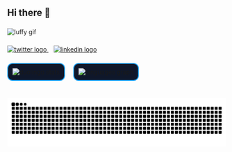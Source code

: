 <h2>Hi there 👋</h2>

###

<img src="https://usagif.com/wp-content/uploads/gify/one-piece-anime-usagif-animation-11.gif" height="200" alt="luffy gif" />

###

<!-- Social Links (Dark unique style, spaced) -->
<a href="https://x.com/Khurd_Tejas" target="_blank">
  <img src="https://img.shields.io/badge/Twitter-0f172a?style=for-the-badge&logo=twitter&logoColor=1DA1F2" height="35" alt="twitter logo" />
</a>
&nbsp;&nbsp;
<a href="https://www.linkedin.com/in/tejas-s-khurd/" target="_blank">
  <img src="https://img.shields.io/badge/LinkedIn-0f172a?style=for-the-badge&logo=linkedin&logoColor=0A66C2" height="35" alt="linkedin logo" />
</a>

###

<!-- Widgets Row -->
<div align="left">

  <div style="display:inline-block; vertical-align:top; background:#0f172a; border:2px solid #1DA1F2; border-radius:12px; padding:10px; margin-right:15px;">
    <img src="https://duolingo-stats-card.vercel.app/api?username=KhurdTejas&sort=xp&theme=dark" height="150" alt="duolingo stats" />
  </div>

  <div style="display:inline-block; vertical-align:top; background:#0f172a; border:2px solid #1DA1F2; border-radius:12px; padding:10px;">
    <img src="https://github-readme-stats.vercel.app/api/top-langs?username=Tejas-Khurd-dev&layout=compact&langs_count=6&theme=blue_navy&hide_border=true" height="150" alt="languages graph" />
  </div>

</div>

###

<br clear="both">

<!-- Snake animation (centered only) -->
<div align="center">
  <img src="https://raw.githubusercontent.com/Tejas-Khurd-dev/Tejas-Khurd-dev/output/snake.svg" alt="Snake animation" />
</div>



